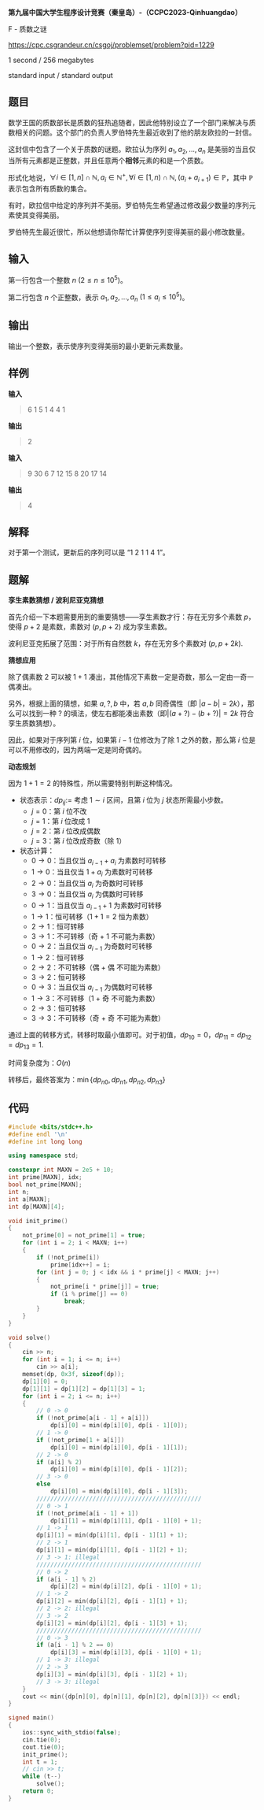**第九届中国大学生程序设计竞赛（秦皇岛）-（CCPC2023-Qinhuangdao）**

F - 质数之谜

https://cpc.csgrandeur.cn/csgoj/problemset/problem?pid=1229

<!--more-->

1 second / 256 megabytes

standard input / standard output

## 题目

数学王国的质数部长是质数的狂热追随者，因此他特别设立了一个部门来解决与质数相关的问题。这个部门的负责人罗伯特先生最近收到了他的朋友欧拉的一封信。

这封信中包含了一个关于质数的谜题。欧拉认为序列 $a_1, a_2, ..., a_n$ 是美丽的当且仅当所有元素都是正整数，并且任意两个**相邻**元素的和是一个质数。

形式化地说，$\forall i\in [1, n] \cap \mathbb{N}, a_i \in \mathbb{N}^+,\forall i\in [1, n) \cap \mathbb{N}, (a_i+a_{i+1}) \in \mathbb{P}$，其中 $\mathbb{P}$ 表示包含所有质数的集合。

有时，欧拉信中给定的序列并不美丽。罗伯特先生希望通过修改最少数量的序列元素使其变得美丽。

罗伯特先生最近很忙，所以他想请你帮忙计算使序列变得美丽的最小修改数量。

## 输入

第一行包含一个整数 $n\ (2\le n \le 10^5)$。

第二行包含 $n$ 个正整数，表示 $a_1, a_2,...,a_n\ (1\le a_i\le 10^5)$。

## 输出

输出一个整数，表示使序列变得美丽的最小更新元素数量。

## 样例

**输入**

> 6
> 1 5 1 4 4 1

**输出**

> 2

**输入**

> 9
> 30 6 7 12 15 8 20 17 14

**输出**

> 4

## 解释

对于第一个测试，更新后的序列可以是 “1 2 1 1 4 1”。

## 题解

**孪生素数猜想 / 波利尼亚克猜想**

首先介绍一下本题需要用到的重要猜想——孪生素数才行：存在无穷多个素数 $p$，使得 $p+2$ 是素数，素数对 $(p,p+2)$ 成为孪生素数。

波利尼亚克拓展了范围：对于所有自然数 $k$，存在无穷多个素数对 $(p,p+2k)$.

**猜想应用**

除了偶素数 $2$ 可以被 $1+1$ 凑出，其他情况下素数一定是奇数，那么一定由一奇一偶凑出。

另外，根据上面的猜想，如果 $a,?,b$ 中，若 $a,b$ 同奇偶性（即 $|a-b|=2k$），那么可以找到一种 $?$ 的填法，使左右都能凑出素数（即$|(a+?)-(b+?)|=2k$ 符合孪生质数猜想）。

因此，如果对于序列第 $i$ 位，如果第 $i-1$ 位修改为了除 $1$ 之外的数，那么第 $i$ 位是可以不用修改的，因为两端一定是同奇偶的。

**动态规划**

因为 $1+1=2$ 的特殊性，所以需要特别判断这种情况。

- 状态表示：$dp_{ij}:=$ 考虑 $1\sim i$ 区间，且第 $i$ 位为 $j$ 状态所需最小步数。
  - $j=0$：第 $i$ 位不改
  - $j=1$：第 $i$ 位改成 $1$
  - $j=2$：第 $i$ 位改成偶数
  - $j=3$：第 $i$ 位改成奇数（除 $1$）
- 状态计算：
  - $0\to0$：当且仅当 $a_{i-1}+a_{i}$ 为素数时可转移
  - $1\to0$：当且仅当 $1+a_{i}$ 为素数时可转移
  - $2\to0$：当且仅当 $a_i$ 为奇数时可转移
  - $3\to0$：当且仅当 $a_i$ 为偶数时可转移
  - $0\to1$：当且仅当 $a_{i-1}+1$ 为素数时可转移
  - $1\to1$：恒可转移（$1+1=2$ 恒为素数）
  - $2\to1$：恒可转移
  - $3\to1$：不可转移（奇 + $1$ 不可能为素数）
  - $0\to2$：当且仅当 $a_{i-1}$ 为奇数时可转移
  - $1\to2$：恒可转移
  - $2\to2$：不可转移（偶 + 偶 不可能为素数）
  - $3\to2$：恒可转移
  - $0\to3$：当且仅当 $a_{i-1}$ 为偶数时可转移
  - $1\to3$：不可转移（$1$ + 奇 不可能为素数）
  - $2\to3$：恒可转移
  - $3\to3$：不可转移（奇 + 奇 不可能为素数）

通过上面的转移方式，转移时取最小值即可。对于初值，$dp_{10}=0$，$dp_{11}=dp_{12}=dp_{13}=1$.

时间复杂度为：$O(n)$

转移后，最终答案为：$\min\{dp_{n0},dp_{n1},dp_{n2},dp_{n3}\}$

## 代码

```cpp
#include <bits/stdc++.h>
#define endl '\n'
#define int long long

using namespace std;

constexpr int MAXN = 2e5 + 10;
int prime[MAXN], idx;
bool not_prime[MAXN];
int n;
int a[MAXN];
int dp[MAXN][4];

void init_prime()
{
    not_prime[0] = not_prime[1] = true;
    for (int i = 2; i < MAXN; i++)
    {
        if (!not_prime[i])
            prime[idx++] = i;
        for (int j = 0; j < idx && i * prime[j] < MAXN; j++)
        {
            not_prime[i * prime[j]] = true;
            if (i % prime[j] == 0)
                break;
        }
    }
}

void solve()
{
    cin >> n;
    for (int i = 1; i <= n; i++)
        cin >> a[i];
    memset(dp, 0x3f, sizeof(dp));
    dp[1][0] = 0;
    dp[1][1] = dp[1][2] = dp[1][3] = 1;
    for (int i = 2; i <= n; i++)
    {
        // 0 -> 0
        if (!not_prime[a[i - 1] + a[i]])
            dp[i][0] = min(dp[i][0], dp[i - 1][0]);
        // 1 -> 0
        if (!not_prime[1 + a[i]])
            dp[i][0] = min(dp[i][0], dp[i - 1][1]);
        // 2 -> 0
        if (a[i] % 2)
            dp[i][0] = min(dp[i][0], dp[i - 1][2]);
        // 3 -> 0
        else
            dp[i][0] = min(dp[i][0], dp[i - 1][3]);
        ///////////////////////////////////////////////
        // 0 -> 1
        if (!not_prime[a[i - 1] + 1])
            dp[i][1] = min(dp[i][1], dp[i - 1][0] + 1);
        // 1 -> 1
        dp[i][1] = min(dp[i][1], dp[i - 1][1] + 1);
        // 2 -> 1
        dp[i][1] = min(dp[i][1], dp[i - 1][2] + 1);
        // 3 -> 1: illegal
        ///////////////////////////////////////////////
        // 0 -> 2
        if (a[i - 1] % 2)
            dp[i][2] = min(dp[i][2], dp[i - 1][0] + 1);
        // 1 -> 2
        dp[i][2] = min(dp[i][2], dp[i - 1][1] + 1);
        // 2 -> 2: illegal
        // 3 -> 2
        dp[i][2] = min(dp[i][2], dp[i - 1][3] + 1);
        ///////////////////////////////////////////////
        // 0 -> 3
        if (a[i - 1] % 2 == 0)
            dp[i][3] = min(dp[i][3], dp[i - 1][0] + 1);
        // 1 -> 3: illegal
        // 2 -> 3
        dp[i][3] = min(dp[i][3], dp[i - 1][2] + 1);
        // 3 -> 3: illegal
    }
    cout << min({dp[n][0], dp[n][1], dp[n][2], dp[n][3]}) << endl;
}

signed main()
{
    ios::sync_with_stdio(false);
    cin.tie(0);
    cout.tie(0);
    init_prime();
    int t = 1;
    // cin >> t;
    while (t--)
        solve();
    return 0;
}
```

